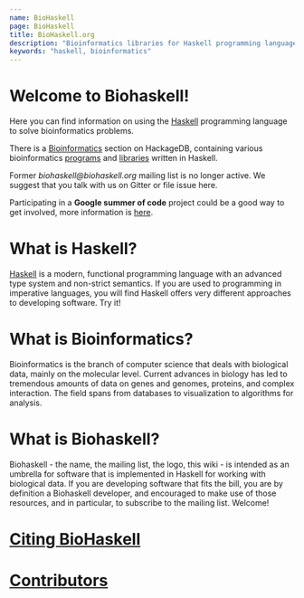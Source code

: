 ```yaml
---
name: BioHaskell
page: BioHaskell
title: BioHaskell.org
description: "Bioinformatics libraries for Haskell programming language"
keywords: "haskell, bioinformatics"
---
```

<!-- Favicons -->
<link rel="icon" type="image/png" sizes="16x16" href="static/img/biohaskell-favicon.png">
<link rel="shortcut icon" href="static/favicon.ico">

# Welcome to Biohaskell!

Here you can find information on using the [Haskell](http://haskell.org/) programming language to solve bioinformatics problems.


There is a [Bioinformatics](http://hackage.haskell.org/packages/archive/pkg-list.html#cat:Bioinformatics) section on HackageDB, containing various bioinformatics [programs](Applications) and [libraries](Libraries) written in Haskell.

Former _biohaskell@biohaskell.org_ mailing list is no longer active.
We suggest that you talk with us on Gitter or file issue here.

Participating in a **Google summer of code** project could be a good way to get involved, more information is [here](Google_Summer_of_Code).

# What is Haskell?

[Haskell](http://haskell.org) is a modern, functional programming language with an advanced type system and non-strict semantics.  If you are used to programming in imperative languages, you will find Haskell offers very different approaches to developing software.  Try it!

# What is Bioinformatics?

Bioinformatics is the branch of computer science that deals with biological data, mainly on the molecular level.  Current advances in biology has
led to tremendous amounts of data on genes and genomes, proteins, and complex interaction.  The field spans from databases to visualization to algorithms for analysis.

# What is Biohaskell?

Biohaskell - the name, the mailing list, the logo, this wiki - is intended as an umbrella for software that is implemented in Haskell for working with biological data.
If you are developing software that fits the bill, you are by definition a Biohaskell developer, and encouraged to make use of those resources, and in particular, to subscribe to the mailing list.  Welcome!

# [Citing BioHaskell](Citing)

# [Contributors](Contributors)
